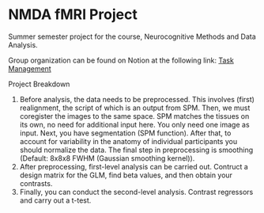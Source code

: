 # NMDA fMRI Project
Summer semester project for the course, Neurocognitive Methods and Data Analysis.

Group organization can be found on Notion at the following link: [Task Management](https://www.notion.so/invite/8f8b13efde52269851b1f1c695d6d4aae8a45b33)


Project Breakdown
1) Before analysis, the data needs to be preprocessed. This involves (first) realignment, the script of which is an output from SPM. Then, we must coregister the images to the same space. SPM matches the tissues on its own, no need for additional input here. You only need one image as input. Next, you have segmentation (SPM function). After that, to account for variability in the anatomy of individual participants you should normalize the data. The final step in preprocessing is smoothing (Default: 8x8x8 FWHM (Gaussian smoothing kernel)).
2) After preprocessing, first-level analysis can be carried out. Contruct a design matrix for the GLM, find beta values, and then obtain your contrasts.
3) Finally, you can conduct the second-level analysis. Contrast regressors and carry out a t-test.


